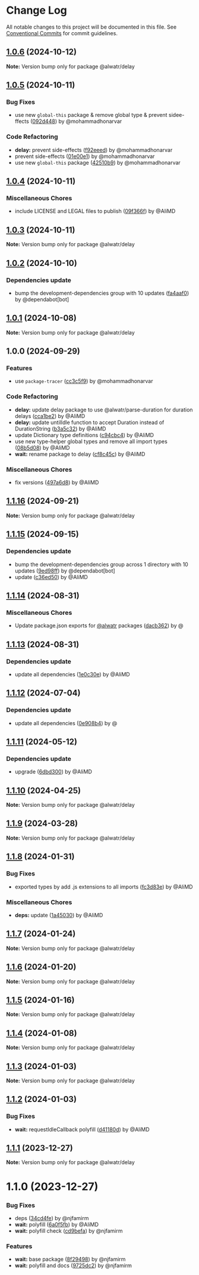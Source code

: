 # Change Log

All notable changes to this project will be documented in this file.
See [Conventional Commits](https://conventionalcommits.org) for commit guidelines.

## [1.0.6](https://github.com/Alwatr/nanolib/compare/@alwatr/delay@1.0.5...@alwatr/delay@1.0.6) (2024-10-12)

**Note:** Version bump only for package @alwatr/delay

## [1.0.5](https://github.com/Alwatr/nanolib/compare/@alwatr/delay@1.0.4...@alwatr/delay@1.0.5) (2024-10-11)

### Bug Fixes

- use new `global-this` package & remove global type & prevent sidee-ffects ([092d448](https://github.com/Alwatr/nanolib/commit/092d44885738ed58215698917ae97c13958f7c7d)) by @mohammadhonarvar

### Code Refactoring

- **delay:** prevent side-effects ([f92eeed](https://github.com/Alwatr/nanolib/commit/f92eeed7d917f6eb3ca9a407fab0b1ea77adc1d4)) by @mohammadhonarvar
- prevent side-effects ([01e00e1](https://github.com/Alwatr/nanolib/commit/01e00e191385cc92b28677df0c01a085916ae677)) by @mohammadhonarvar
- use new `global-this` package ([42510b9](https://github.com/Alwatr/nanolib/commit/42510b9ae0e385206a902db093d188949f1cb84e)) by @mohammadhonarvar

## [1.0.4](https://github.com/Alwatr/nanolib/compare/@alwatr/delay@1.0.3...@alwatr/delay@1.0.4) (2024-10-11)

### Miscellaneous Chores

- include LICENSE and LEGAL files to publish ([09f366f](https://github.com/Alwatr/nanolib/commit/09f366f680bfa9fb26acb2cd1ccbc68c5a9e9ad8)) by @AliMD

## [1.0.3](https://github.com/Alwatr/nanolib/compare/@alwatr/delay@1.0.2...@alwatr/delay@1.0.3) (2024-10-11)

**Note:** Version bump only for package @alwatr/delay

## [1.0.2](https://github.com/Alwatr/nanolib/compare/@alwatr/delay@1.0.1...@alwatr/delay@1.0.2) (2024-10-10)

### Dependencies update

- bump the development-dependencies group with 10 updates ([fa4aaf0](https://github.com/Alwatr/nanolib/commit/fa4aaf04c907ecae06aa14000ce35216170c15ad)) by @dependabot[bot]

## [1.0.1](https://github.com/Alwatr/nanolib/compare/@alwatr/delay@1.0.0...@alwatr/delay@1.0.1) (2024-10-08)

**Note:** Version bump only for package @alwatr/delay

## 1.0.0 (2024-09-29)

### Features

- use `package-tracer` ([cc3c5f9](https://github.com/Alwatr/nanolib/commit/cc3c5f9c1a3d03f0d81b46835665f16a0426fd0d)) by @mohammadhonarvar

### Code Refactoring

- **delay:** update delay package to use @alwatr/parse-duration for duration delays ([cca1be2](https://github.com/Alwatr/nanolib/commit/cca1be2dcfeec6dce388562ef867b81af1823b62)) by @AliMD
- **delay:** update untilIdle function to accept Duration instead of DurationString ([b3a5c32](https://github.com/Alwatr/nanolib/commit/b3a5c322a1b59833693149da644c7d2eddd6a374)) by @AliMD
- update Dictionary type definitions ([c94cbc4](https://github.com/Alwatr/nanolib/commit/c94cbc4523864e2cc47828ccf5508b68945ac2b8)) by @AliMD
- use new type-helper global types and remove all import types ([08b5d08](https://github.com/Alwatr/nanolib/commit/08b5d08c03c7c315382337239de0426462f384b8)) by @AliMD
- **wait:** rename package to delay ([cf8c45c](https://github.com/Alwatr/nanolib/commit/cf8c45cf3f5b61fdd4b1b1c7f744c4eb3e230016)) by @AliMD

### Miscellaneous Chores

- fix versions ([497a6d8](https://github.com/Alwatr/nanolib/commit/497a6d81ae5989e566e96d498fc5f1b6c80193ae)) by @AliMD

## [1.1.16](https://github.com/Alwatr/nanolib/compare/@alwatr/delay@1.1.15...@alwatr/delay@1.1.16) (2024-09-21)

**Note:** Version bump only for package @alwatr/delay

## [1.1.15](https://github.com/Alwatr/nanolib/compare/@alwatr/delay@1.1.14...@alwatr/delay@1.1.15) (2024-09-15)

### Dependencies update

- bump the development-dependencies group across 1 directory with 10 updates ([9ed98ff](https://github.com/Alwatr/nanolib/commit/9ed98ffd0668d5a36e255c82edab3af53bffda8f)) by @dependabot[bot]
- update ([c36ed50](https://github.com/Alwatr/nanolib/commit/c36ed50f68da2f5608ccd96119963a16cfacb4ce)) by @AliMD

## [1.1.14](https://github.com/Alwatr/nanolib/compare/@alwatr/delay@1.1.13...@alwatr/delay@1.1.14) (2024-08-31)

### Miscellaneous Chores

- Update package.json exports for [@alwatr](https://github.com/alwatr) packages ([dacb362](https://github.com/Alwatr/nanolib/commit/dacb362b145e3c51b4aba00ff643687a3fac11d2)) by @

## [1.1.13](https://github.com/Alwatr/nanolib/compare/@alwatr/delay@1.1.12...@alwatr/delay@1.1.13) (2024-08-31)

### Dependencies update

- update all dependencies ([1e0c30e](https://github.com/Alwatr/nanolib/commit/1e0c30e6a3a8e19deb5185814e24ab6c08dca573)) by @AliMD

## [1.1.12](https://github.com/Alwatr/nanolib/compare/@alwatr/delay@1.1.11...@alwatr/delay@1.1.12) (2024-07-04)

### Dependencies update

- update all dependencies ([0e908b4](https://github.com/Alwatr/nanolib/commit/0e908b476a6b976ec2447f864c8cafcbb8a0f099)) by @

## [1.1.11](https://github.com/Alwatr/nanolib/compare/@alwatr/delay@1.1.10...@alwatr/delay@1.1.11) (2024-05-12)

### Dependencies update

- upgrade ([6dbd300](https://github.com/Alwatr/nanolib/commit/6dbd300642c9bcc9e7d0b281e244bf1b06eb1c38)) by @AliMD

## [1.1.10](https://github.com/Alwatr/nanolib/compare/@alwatr/delay@1.1.9...@alwatr/delay@1.1.10) (2024-04-25)

**Note:** Version bump only for package @alwatr/delay

## [1.1.9](https://github.com/Alwatr/nanolib/compare/@alwatr/delay@1.1.8...@alwatr/delay@1.1.9) (2024-03-28)

**Note:** Version bump only for package @alwatr/delay

## [1.1.8](https://github.com/Alwatr/nanolib/compare/@alwatr/delay@1.1.7...@alwatr/delay@1.1.8) (2024-01-31)

### Bug Fixes

- exported types by add .js extensions to all imports ([fc3d83e](https://github.com/Alwatr/nanolib/commit/fc3d83e8f375da97ba276314b2e6966aa82c9b3f)) by @AliMD

### Miscellaneous Chores

- **deps:** update ([1a45030](https://github.com/Alwatr/nanolib/commit/1a450305440b710a300787d4ca24b1ed8c6a39d7)) by @AliMD

## [1.1.7](https://github.com/Alwatr/nanolib/compare/@alwatr/delay@1.1.6...@alwatr/delay@1.1.7) (2024-01-24)

**Note:** Version bump only for package @alwatr/delay

## [1.1.6](https://github.com/Alwatr/nanolib/compare/@alwatr/delay@1.1.5...@alwatr/delay@1.1.6) (2024-01-20)

**Note:** Version bump only for package @alwatr/delay

## [1.1.5](https://github.com/Alwatr/nanolib/compare/@alwatr/delay@1.1.4...@alwatr/delay@1.1.5) (2024-01-16)

**Note:** Version bump only for package @alwatr/delay

## [1.1.4](https://github.com/Alwatr/nanolib/compare/@alwatr/delay@1.1.3...@alwatr/delay@1.1.4) (2024-01-08)

**Note:** Version bump only for package @alwatr/delay

## [1.1.3](https://github.com/Alwatr/nanolib/compare/@alwatr/delay@1.1.2...@alwatr/delay@1.1.3) (2024-01-03)

**Note:** Version bump only for package @alwatr/delay

## [1.1.2](https://github.com/Alwatr/nanolib/compare/@alwatr/delay@1.1.1...@alwatr/delay@1.1.2) (2024-01-03)

### Bug Fixes

- **wait:** requestIdleCallback polyfill ([d41180d](https://github.com/Alwatr/nanolib/commit/d41180dc2f0c313eb86f05f60050e57e891897c3)) by @AliMD

## [1.1.1](https://github.com/Alwatr/nanolib/compare/@alwatr/delay@1.1.0...@alwatr/delay@1.1.1) (2023-12-27)

**Note:** Version bump only for package @alwatr/delay

# 1.1.0 (2023-12-27)

### Bug Fixes

- deps ([34cd4fe](https://github.com/Alwatr/nanolib/commit/34cd4fead81b309765144a24add67e3f63bca127)) by @njfamirm
- **wait:** polyfill ([6a0f5fb](https://github.com/Alwatr/nanolib/commit/6a0f5fb5f0ae369d832760c026c26428689d258d)) by @AliMD
- **wait:** polyfill check ([cd9befa](https://github.com/Alwatr/nanolib/commit/cd9befa0ae01090016eb16befc08d1ce17ba881d)) by @njfamirm

### Features

- **wait:** base package ([8f29498](https://github.com/Alwatr/nanolib/commit/8f294983f9250e1ec8fb60dce72347f9586c561b)) by @njfamirm
- **wait:** polyfill and docs ([9725dc2](https://github.com/Alwatr/nanolib/commit/9725dc2cfa4d70fb5dac8a2816f986ad00c4f43f)) by @njfamirm
